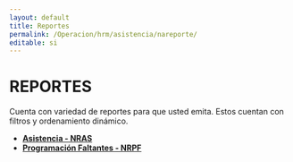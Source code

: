 ```yaml
---
layout: default
title: Reportes
permalink: /Operacion/hrm/asistencia/nareporte/
editable: si
---
```


# REPORTES  

Cuenta con variedad de reportes para que usted emita. Estos cuentan con filtros y ordenamiento dinámico.  

* [**Asistencia - NRAS**](http://docs.oasiscom.com/Operacion/hrm/asistencia/nareporte/nras)  
* [**Programación Faltantes - NRPF**](http://docs.oasiscom.com/Operacion/hrm/asistencia/nareporte/nrpf)

